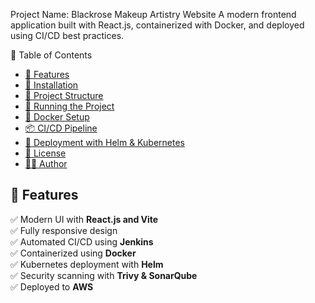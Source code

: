 Project Name: Blackrose Makeup Artistry Website
A modern frontend application built with React.js, containerized with Docker, and deployed using CI/CD best practices.

📌 Table of Contents
- [🌟 Features](#-features)
- [🔧 Installation](#-installation)
- [📂 Project Structure](#-project-structure)
- [🚀 Running the Project](#-running-the-project)
- [🐳 Docker Setup](#-docker-setup)
- [📦 CI/CD Pipeline](#-cicd-pipeline)
- [🚀 Deployment with Helm & Kubernetes](#-deployment-with-helm--kubernetes)
- [📜 License](#-license)
- [👨‍💻 Author](#-author)
  
## 🌟 Features
✅ Modern UI with **React.js and Vite**  
✅ Fully responsive design  
✅ Automated CI/CD using **Jenkins**  
✅ Containerized using **Docker**  
✅ Kubernetes deployment with **Helm**  
✅ Security scanning with **Trivy & SonarQube**  
✅ Deployed to **AWS**  
